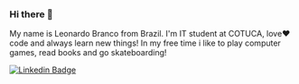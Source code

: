 ### Hi there 👋

  My name is Leonardo Branco from Brazil. I'm IT student at COTUCA, love❤️code and always learn new things! 
  In my free time i like to play computer games, read books and go skateboarding!

  [![Linkedin Badge](https://img.shields.io/badge/-LinkedIn-blue?style=flat-square&logo=Linkedin&logoColor=white&link=https://www.linkedin.com/in/leonardo-andré-branco-8387b71b1/)](https://www.linkedin.com/in/leonardo-andré-branco-8387b71b1/)

<!--
**leozinbranco/leozinbranco** is a ✨ _special_ ✨ repository because its `README.md` (this file) appears on your GitHub profile.

Here are some ideas to get you started:

- 🔭 I’m currently working on ...
- 🌱 I’m currently learning ...
- 👯 I’m looking to collaborate on ...
- 🤔 I’m looking for help with ...
- 💬 Ask me about ...
- 📫 How to reach me: ...
- 😄 Pronouns: ...
- ⚡ Fun fact: ...
-->
